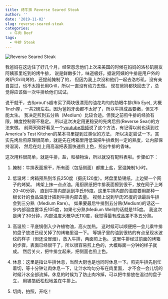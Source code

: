 ```yaml
---
title: 烤牛排 Reverse Seared Steak
author: ''
date: '2019-11-02'
slug: reverse-seared-steak
categories:
  - 牛肉 Beef
tags:
  - 牛排 Steak
---
```

![Reverse Seared Steak](/img/2019-10-27-reverse-seared-steak.jpg)

我爸妈在这边住了好几个月，经常怨念他们上次来美国的时候在妈妈的洛杉矶朋友阿姨家里吃到的烤牛排，
说是鲜嫩多汁，味道极好。据说阿姨的牛排是用户外的烤炉(Grill)烤的，还提前腌制了的，
但因为我上次没和他们一起去洛杉矶，没有亲自尝过，也不太擅长用Grill，所以一直没有动力去做。
现在爸妈都快回去了，总觉得应该做一次牛排给他们试试。

说干就干，去Sprout's超市买了两块很漂亮的油花均匀的肋眼牛排(Rib Eye), 
大概1inch厚，一共2磅左右。因为爸妈牙齿都不太好了，所以牛排成品要嫩，但又不能太生。
我决定煎到五分熟（Medium）比较合适。但我之前煎牛排的经验有限，嫩度控制得不稳定。
所以这次决定用更稳妥的先烤后煎(Reverse Sear)的方法来做。
前两天刚好看见一个[youtube视频](https://www.youtube.com/watch?v=9zU-hISLJgc&list=LLLByrQnRwMoYbdiULAvllFQ&index=10&t=366s)说了这个方法，有记得以前也读到过America's Test Kitchen的某本书里提到过类似的方法，
所以决定尝试一下。其实先烤后煎原理很简单，就是先在烤箱里用低温把牛排煮到一定的熟度，让内部保持湿润，
然后在灶上用高温把表面快速煎上色，煎出牛排的香味。

这次用料很简单，就是牛排，盐，和植物油，所以就没有配料表啦。步骤如下：

1. 腌制：牛排表面擦干，所有面（包括侧面）都撒上盐，室温腌制1小时。

2. 低温烤：烤箱预热到华氏250度（摄氏120度）。烤盘里垫锡纸，上边架一个网子的烤架。
烤架上抹一点点油。用厨房纸把牛排表面擦到很干，放在网子上烤20-40分钟，
直到牛排内部达到华氏95度。这里牛排内部的温度要用那种一根长针的食品温度计插到牛排内部去量。
视频上说到华氏95度的话最后牛排会到三分熟（Medium Rare）。
如果要最后牛排到五分熟(Medium)的话这一步内部温度要华氏105度，如果七分熟(Medium Well)的话就是115度。
我这次是烤了30分钟，内部温度大概华氏110度，我觉得最有成品差不多五分熟。

3. 高温煎：平底锅倒入少许植物油，高火加热。
这时候可以顺便把一会儿乘牛排的盘子放进已经关掉了的烤箱里温一下。
等锅子里的油到很热的有点呈现水波纹的样子（但还没冒烟），放入牛排，两面煎上色。
这里牛排经过前面的烤箱的步骤，表面已经很干了，所以很容易煎上色的，大概每面一分钟的样子就成。
然后关火，把牛排立起来，把侧面也煎上色。

4. 休息：这里是指让牛排休息，当然大厨也是也同时休息一下。煎完牛排先别忙着切，等十分钟让肉休息一下，让汁水均匀分布在肉里面，
才不会一会儿切的时候汁水全部流掉。休息的时候为了防止肉冷掉，可以把牛排放在温过的盘子立，
用锡箔纸松松地盖在牛排上。

5. 切肉，拍照，开吃！

